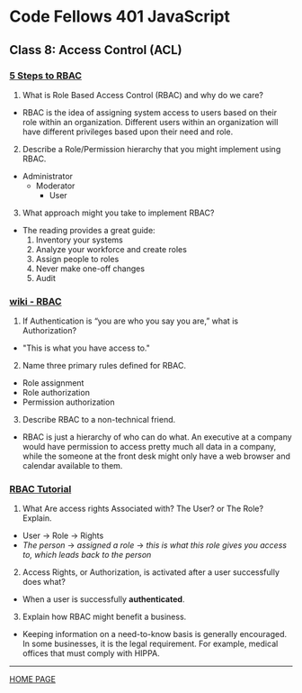 # Code Fellows 401 JavaScript

## Class 8: Access Control (ACL)

### [5 Steps to RBAC](https://www.csoonline.com/article/3060780/5-steps-to-simple-role-based-access-control.html)

1. What is Role Based Access Control (RBAC) and why do we care?

- RBAC is the idea of assigning system access to users based on their role within an organization. Different users within an organization will have different privileges based upon their need and role.

2. Describe a Role/Permission hierarchy that you might implement using RBAC.

- Administrator
  - Moderator
    - User

3. What approach might you take to implement RBAC?

- The reading provides a great guide:
  1. Inventory your systems
  2. Analyze your workforce and create roles
  3. Assign people to roles
  4. Never make one-off changes
  5. Audit

### [wiki - RBAC](https://en.wikipedia.org/wiki/Role-based_access_control)

1. If Authentication is “you are who you say you are,” what is Authorization?

- "This is what you have access to."

2. Name three primary rules defined for RBAC.

- Role assignment
- Role authorization
- Permission authorization

3. Describe RBAC to a non-technical friend.

- RBAC is just a hierarchy of who can do what. An executive at a company would have permission to access pretty much all data in a company, while the someone at the front desk might only have a web browser and calendar available to them.

### [RBAC Tutorial](https://www.youtube.com/watch?v=C4NP8Eon3cA)

1. What Are access rights Associated with? The User? or The Role? Explain.

- User -> Role -> Rights
- _The person_ -> _assigned a role_ -> _this is what this role gives you access to, which leads back to the person_

2. Access Rights, or Authorization, is activated after a user successfully does what?

- When a user is successfully **authenticated**.

3. Explain how RBAC might benefit a business.

- Keeping information on a need-to-know basis is generally encouraged. In some businesses, it is the legal requirement. For example, medical offices that must comply with HIPPA.

---

[HOME PAGE](https://getullrichordietrying.github.io/reading-notes/)
